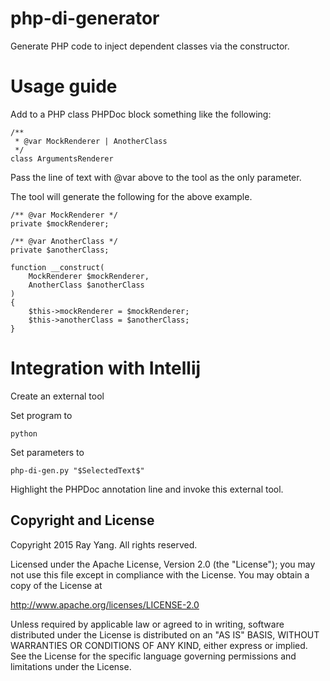 # php-di-generator
Generate PHP code to inject dependent classes via the constructor.

# Usage guide

Add to a PHP class PHPDoc block something like the following:

    /**
     * @var MockRenderer | AnotherClass
     */
    class ArgumentsRenderer

Pass the line of text with @var above to the tool as the only parameter.

The tool will generate the following for the above example.

    /** @var MockRenderer */
    private $mockRenderer;

    /** @var AnotherClass */
    private $anotherClass;

    function __construct(
        MockRenderer $mockRenderer,
        AnotherClass $anotherClass
    )
    {
        $this->mockRenderer = $mockRenderer;
        $this->anotherClass = $anotherClass;
    }

# Integration with Intellij
Create an external tool

Set program to

    python

Set parameters to

    php-di-gen.py "$SelectedText$"

Highlight the PHPDoc annotation line and invoke this external tool.

## Copyright and License

Copyright 2015 Ray Yang. All rights reserved.

Licensed under the Apache License, Version 2.0 (the "License");
you may not use this file except in compliance with the License.
You may obtain a copy of the License at

   http://www.apache.org/licenses/LICENSE-2.0

Unless required by applicable law or agreed to in writing, software
distributed under the License is distributed on an "AS IS" BASIS,
WITHOUT WARRANTIES OR CONDITIONS OF ANY KIND, either express or implied.
See the License for the specific language governing permissions and
limitations under the License.
